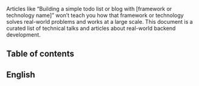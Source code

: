 Articles like “Building a simple todo list or blog with [framework or technology name]” won’t teach you how that framework or technology solves real-world problems and works at a large scale. This document is a curated list of technical talks and articles about real-world backend development.

## Table of contents



## English